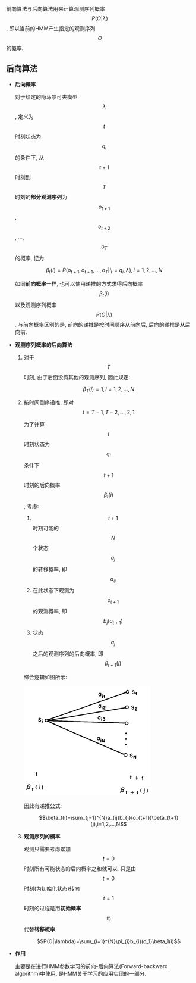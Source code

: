 前向算法与后向算法用来计算观测序列概率$$P(O|\lambda)$$, 即以当前的HMM产生指定的观测序列$$O$$的概率.

## 后向算法

- **后向概率**

    对于给定的隐马尔可夫模型$$\lambda$$, 定义为$$t$$时刻状态为$$q_i$$的条件下, 从$$t+1$$时刻到$$T$$时刻的**部分观测序列**为$$o_{t+1}$$, $$o_{t+2}$$, ..., $$o_{T}$$的概率, 记为:
    
    $$\beta_t(i)=P(o_{t+1},o_{t+1},...,o_T|i_t=q_i,\lambda), i=1,2,...,N$$
    
    如同**前向概率**一样, 也可以使用递推的方式求得后向概率$$\beta_t(i)$$以及观测序列概率$$P(O|\lambda)$$. 与前向概率区别的是, 前向的递推是按时间顺序从前向后, 后向的递推是从后向前.
    
- **观测序列概率的后向算法**

    1. 对于$$T$$时刻, 由于后面没有其他的观测序列, 因此规定:
    
        $$\beta_T(i)=1, i=1,2,...,N$$
        
    2. 按时间倒序递推, 即对$$t=T-1,T-2,...,2,1$$
    
        为了计算$$t$$时刻状态为$$q_i$$条件下$$t+1$$时刻的后向概率$$\beta_t(i)$$, 考虑:
        1. $$t+1$$时刻可能的$$N$$个状态$$q_j$$的转移概率, 即$$a_{ij}$$
        2. 在此状态下观测为$$o_{t+1}$$的观测概率, 即$$b_j(o_{t+1})$$
        3. 状态$$q_j$$之后的观测序列的后向概率, 即$$\beta_{t+1}(j)$$
        
        综合逻辑如图所示:
        
        ![image](pics/backward.png)
        
        因此有递推公式:
        
        $$\beta_t(i)=\sum_{j=1}^{N}a_{ij}b_{j}(o_{t+1})\beta_{t+1}(j),i=1,2,...,N$$
        
    3. **观测序列的概率**
        
        观测只需要考虑累加$$t=0$$时刻所有可能状态的后向概率之和就可以. 只是由$$t=0$$时刻(为初始化状态)转向$$t=1$$时刻的过程是用**初始概率**$$\pi_i$$代替**转移概率**.
        
        $$P(O|\lambda)=\sum_{i=1}^{N}\pi_{i}b_{i}(o_1)\beta_1(i)$$
        
- **作用**

    主要是在进行HMM参数学习的前向-后向算法(Forward-backward algorithm)中使用, 是HMM关于学习的应用实现的一部分.